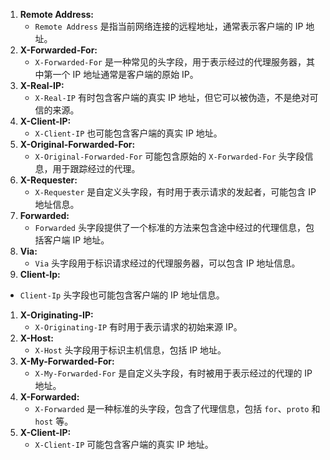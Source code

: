 1. **Remote Address:**
    - `Remote Address` 是指当前网络连接的远程地址，通常表示客户端的 IP 地址。
2. **X-Forwarded-For:**
    - `X-Forwarded-For` 是一种常见的头字段，用于表示经过的代理服务器，其中第一个 IP 地址通常是客户端的原始 IP。
3. **X-Real-IP:**
    - `X-Real-IP` 有时包含客户端的真实 IP 地址，但它可以被伪造，不是绝对可信的来源。
4. **X-Client-IP:**
    - `X-Client-IP` 也可能包含客户端的真实 IP 地址。
5. **X-Original-Forwarded-For:**
    - `X-Original-Forwarded-For` 可能包含原始的 `X-Forwarded-For` 头字段信息，用于跟踪经过的代理。
6. **X-Requester:**
    - `X-Requester` 是自定义头字段，有时用于表示请求的发起者，可能包含 IP 地址信息。
7. **Forwarded:**
    - `Forwarded` 头字段提供了一个标准的方法来包含途中经过的代理信息，包括客户端 IP 地址。
8. **Via:**
    - `Via` 头字段用于标识请求经过的代理服务器，可以包含 IP 地址信息。
9. **Client-Ip:**
- `Client-Ip` 头字段也可能包含客户端的 IP 地址信息。
1. **X-Originating-IP:**
    - `X-Originating-IP` 有时用于表示请求的初始来源 IP。
2. **X-Host:**
    - `X-Host` 头字段用于标识主机信息，包括 IP 地址。
3. **X-My-Forwarded-For:**
    - `X-My-Forwarded-For` 是自定义头字段，有时被用于表示经过的代理的 IP 地址。
4. **X-Forwarded:**
    - `X-Forwarded` 是一种标准的头字段，包含了代理信息，包括 `for`、`proto` 和 `host` 等。
5. **X-Client-IP:**
    - `X-Client-IP` 可能包含客户端的真实 IP 地址。